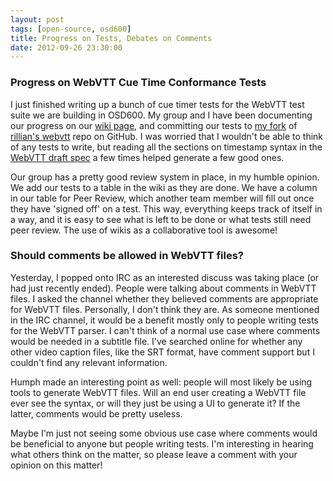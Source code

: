 ```yaml
---
layout: post
tags: [open-source, osd600]
title: Progress on Tests, Debates on Comments
date: 2012-09-26 23:30:00
---
```


### Progress on WebVTT Cue Time Conformance Tests
I just finished writing up a bunch of cue timer tests for the WebVTT test suite we are building in OSD600. My group and I have been documenting our progress on our [wiki page](http://zenit.senecac.on.ca/wiki/index.php/Cue_Times), and committing our tests to [my fork](https://github.com/daliuss/webvtt/tree/master/test/spec) of [rillian's webvtt](https://github.com/rillian/webvtt) repo on GitHub. I was worried that I wouldn't be able to think of any tests to write, but reading all the sections on timestamp syntax in the [WebVTT draft spec](http://dev.w3.org/html5/webvtt/) a few times helped generate a few good ones.

Our group has a pretty good review system in place, in my humble opinion. We add our tests to a table in the wiki as they are done. We have a column in our table for Peer Review, which another team member will fill out once they have 'signed off' on a test. This way, everything keeps track of itself in a way, and it is easy to see what is left to be done or what tests still need peer review. The use of wikis as a collaborative tool is awesome!

### Should comments be allowed in WebVTT files?
Yesterday, I popped onto IRC as an interested discuss was taking place (or had just recently ended). People were talking about comments in WebVTT files. I asked the channel whether they believed comments are appropriate for WebVTT files. Personally, I don't think they are. As someone mentioned in the IRC channel, it would be a benefit mostly only to people writing tests for the WebVTT parser. I can't think of a normal use case where comments would be needed in a subtitle file. I've searched online for whether any other video caption files, like the SRT format, have comment support but I couldn't find any relevant information.

Humph made an interesting point as well: people will most likely be using tools to generate WebVTT files. Will an end user creating a WebVTT file ever see the syntax, or will they just be using a UI to generate it? If the latter, comments would be pretty useless.

Maybe I'm just not seeing some obvious use case where comments would be beneficial to anyone but people writing tests. I'm interesting in hearing what others think on the matter, so please leave a comment with your opinion on this matter!
